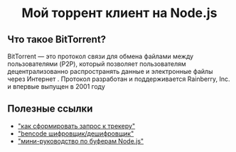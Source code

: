 <div>
  <h1 align="center">
    Мой торрент клиент на Node.js
  </h1>
</div>

## Что такое BitTorrent?

BitTorrent — это протокол связи для обмена файлами между пользователями (P2P), который позволяет пользователям децентрализованно распространять данные и электронные файлы через Интернет . Протокол разработан и поддерживается Rainberry, Inc. и впервые выпущен в 2001 году

## Полезные ссылки

- ["как сформировать запрос к трекеру"](https://www.bittorrent.org/beps/bep_0015.html)
- ["bencode шифровщик/дешифровщик"](https://www.npmjs.com/package/bencode)
- ["мини-руководство по буферам Node.js"](https://allenkim67.github.io/programming/2016/05/17/nodejs-buffer-tutorial.html)
